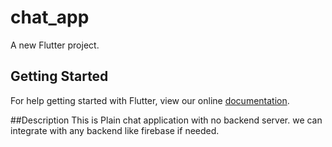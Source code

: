 # chat_app

A new Flutter project.

## Getting Started

For help getting started with Flutter, view our online
[documentation](https://flutter.io/).

##Description
    This is Plain chat application with no backend server. we can integrate with any backend like firebase if needed.